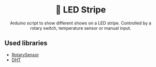 <h1 align=center>🌈 LED Stripe</h1>
<p align=center>Arduino script to show different shows on a LED stripe. Controlled by a rotary switch, temperature sensor or manual input.</p>

## Used libraries
- [RotarySensor](https://www.mathertel.de/Arduino/RotaryEncoderLibrary.aspx)
- [DHT](https://github.com/adafruit/DHT-sensor-library)
